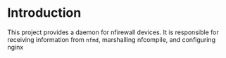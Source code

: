 # Introduction

This project provides a daemon for nfirewall devices. It is responsible
for receiving information from `nfmd`, marshalling nfcompile, and configuring
nginx